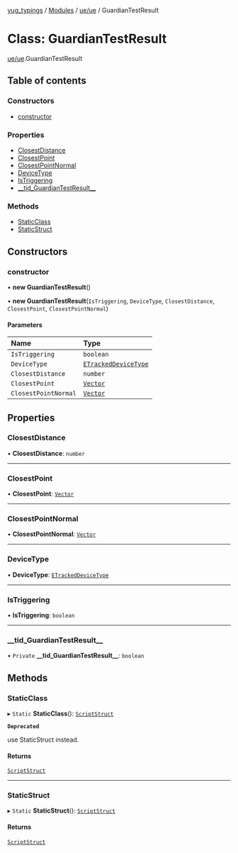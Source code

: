 [yug_typings](../README.md) / [Modules](../modules.md) / [ue/ue](../modules/ue_ue.md) / GuardianTestResult

# Class: GuardianTestResult

[ue/ue](../modules/ue_ue.md).GuardianTestResult

## Table of contents

### Constructors

- [constructor](ue_ue.GuardianTestResult.md#constructor)

### Properties

- [ClosestDistance](ue_ue.GuardianTestResult.md#closestdistance)
- [ClosestPoint](ue_ue.GuardianTestResult.md#closestpoint)
- [ClosestPointNormal](ue_ue.GuardianTestResult.md#closestpointnormal)
- [DeviceType](ue_ue.GuardianTestResult.md#devicetype)
- [IsTriggering](ue_ue.GuardianTestResult.md#istriggering)
- [\_\_tid\_GuardianTestResult\_\_](ue_ue.GuardianTestResult.md#__tid_guardiantestresult__)

### Methods

- [StaticClass](ue_ue.GuardianTestResult.md#staticclass)
- [StaticStruct](ue_ue.GuardianTestResult.md#staticstruct)

## Constructors

### constructor

• **new GuardianTestResult**()

• **new GuardianTestResult**(`IsTriggering`, `DeviceType`, `ClosestDistance`, `ClosestPoint`, `ClosestPointNormal`)

#### Parameters

| Name | Type |
| :------ | :------ |
| `IsTriggering` | `boolean` |
| `DeviceType` | [`ETrackedDeviceType`](../enums/ue_ue.ETrackedDeviceType.md) |
| `ClosestDistance` | `number` |
| `ClosestPoint` | [`Vector`](ue_ue_s.Vector.md) |
| `ClosestPointNormal` | [`Vector`](ue_ue_s.Vector.md) |

## Properties

### ClosestDistance

• **ClosestDistance**: `number`

___

### ClosestPoint

• **ClosestPoint**: [`Vector`](ue_ue_s.Vector.md)

___

### ClosestPointNormal

• **ClosestPointNormal**: [`Vector`](ue_ue_s.Vector.md)

___

### DeviceType

• **DeviceType**: [`ETrackedDeviceType`](../enums/ue_ue.ETrackedDeviceType.md)

___

### IsTriggering

• **IsTriggering**: `boolean`

___

### \_\_tid\_GuardianTestResult\_\_

• `Private` **\_\_tid\_GuardianTestResult\_\_**: `boolean`

## Methods

### StaticClass

▸ `Static` **StaticClass**(): [`ScriptStruct`](ue_ue.ScriptStruct.md)

**`Deprecated`**

use StaticStruct instead.

#### Returns

[`ScriptStruct`](ue_ue.ScriptStruct.md)

___

### StaticStruct

▸ `Static` **StaticStruct**(): [`ScriptStruct`](ue_ue.ScriptStruct.md)

#### Returns

[`ScriptStruct`](ue_ue.ScriptStruct.md)
